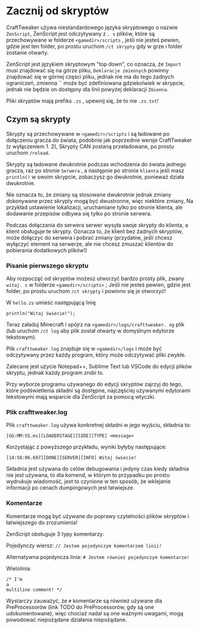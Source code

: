 # Zacznij od skryptów

CraftTweaker używa niestandardowego języka skryptowego o nazwie `ZenScript`, ZenScript jest odczytywany z `. s` plików, które są przechowywane w folderze `<gamedir>/scripts` , jeśli nie jesteś pewien, gdzie jest ten folder, po prostu uruchom `/ct skrypty` gdy w grze i folder zostanie otwarty.

ZenScript jest językiem skryptowym "top down", co oznacza, że `Import` musi znajdować się na górze pliku, `Deklaracje zmiennych` powinny znajdować się w górnej części pliku, jednak nie ma do tego żadnych ograniczeń, zmienna `` może być zdefiniowana gdziekolwiek w skrypcie, jednak nie będzie on dostępny dla linii powyżej deklaracji `Zmienna`.


Pliki skryptów mają prefiks `.zs` , upewnij się, że to nie `.zs.txt`!

## Czym są skrypty

Skrypty są przechowywane w `<gamedir>/scripts` i są ładowane po dołączeniu gracza do świata, podobnie jak poprzednie wersje CraftTweaker (z wyłączeniem 1. 2), Skrypty CAN zostaną przeładowane, po prostu uruchom `/reload`.

Skrypty są ładowane dwukrotnie podczas wchodzenia do świata jednego gracza, raz po stronie `Serwera` , a następnie po stronie `klienta` jeśli masz `println()` w swoim skrypcie, zobaczysz go dwukrotnie, ponieważ działa dwukrotnie.

Nie oznacza to, że zmiany są stosowane dwukrotnie jednak zmiany dokonywane przez skrypty mogą być dwustronne, więc niektóre zmiany, Na przykład ustawienie lokalizacji, uruchamiane tylko po stronie klienta, ale dodawanie przepisów odbywa się tylko po stronie serwera.

Podczas dołączania do serwera serwer wysyła swoje skrypty do klienta, a klient obsługuje te skrypty. Oznacza to, że klient bez żadnych skryptów, może dołączyć do serwera i pobrać zmiany (przydatne, jeśli chcesz wyłączyć element na serwerze, ale nie chcesz zmuszać klientów do pobierania dodatkowych plików!)


### Pisanie pierwszego skryptu

Aby rozpocząć od skryptów możesz utworzyć bardzo prosty plik, zwany `witaj. s` w folderze `<gamedir>/scripts>` ; Jeśli nie jesteś pewien, gdzie jest folder, po prostu uruchom `/ct skrypty` i powinno się je otworzyć!

W `hello.zs` umieść następującą linię

```zenscript
println("Witaj świecie!");
```

Teraz załaduj Minecraft i spójrz na `<gamedir>/logs/crafttweaker. og` plik (lub uruchom `/ct log` aby plik został otwarty w domyślnym edytorze tekstowym).

Plik `crafttweaker.log` znajduje się w `<gamedir>/logs` i może być odczytywany przez każdy program, który może odczytywać pliki zwykłe.

Zalecane jest użycie Notepad++, Sublime Text lub VSCode do edycji plików skryptu, jednak każdy program zrobi to.

Przy wyborze programu używanego do edycji skryptów zajrzyj do tego, które podświetlenia składni są dostępne, najczęściej używanymi edytorami tekstowymi mają wsparcie dla ZenScript za pomocą wtyczki.



### Plik crafttweaker.log

Plik `crafttweaker.log` używa konkretnej składni w jego wyjściu, składnia to:

```
[GG:MM:SS.ms][LOADERSTAGE][SIDE][TYPE] <message>
```

Korzystając z powyższego przykładu, wyniki byłyby następujące:

```
[14:58:06.697][DONE][SERVER][INFO] Witaj świecie!
```

Składnia jest używana do celów debugowania i jedyny czas kiedy składnia nie jest używana, to dla komend, w którym to przypadku po prostu wydrukuje wiadomość, jest to czynione w ten sposób, że wklejanie informacji po cenach dumpingowych jest łatwiejsze.

### Komentarze

Komentarze mogą być używane do poprawy czytelności plików skryptów i łatwiejszego do zrozumienia!

ZenScript obsługuje 3 typy komentarzy:

Pojedynczy wiersz: `// Jestem pojedynczym komentarzem linii!`

Alternatywna pojedyncza linia: `# Jestem również pojedynczym komentarze!`

Wielolinia:
```
/* I'm 
a
multiline comment! */
```

Wystarczy zauważyć, że `#` komentarze są również używane dla PreProcessorów (link TODO do PreProcessorów, gdy są one udokumentowane), więc chociaż nadal są one ważnymi uwagami, mogą powodować niepożądane działania niepożądane. 